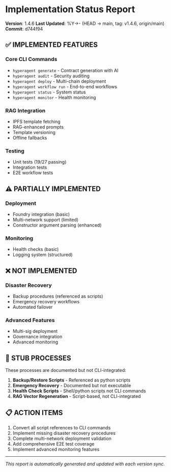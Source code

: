 # Implementation Status Report

<!-- VERSION_PLACEHOLDER -->
**Version**: 1.4.6
**Last Updated**: %Y->- (HEAD -> main, tag: v1.4.6, origin/main)
**Commit**: d744f94
<!-- /VERSION_PLACEHOLDER -->

## ✅ IMPLEMENTED FEATURES

### Core CLI Commands
- `hyperagent generate` - Contract generation with AI
- `hyperagent audit` - Security auditing
- `hyperagent deploy` - Multi-chain deployment
- `hyperagent workflow run` - End-to-end workflows
- `hyperagent status` - System status
- `hyperagent monitor` - Health monitoring

### RAG Integration
- IPFS template fetching
- RAG-enhanced prompts
- Template versioning
- Offline fallbacks

### Testing
- Unit tests (19/27 passing)
- Integration tests
- E2E workflow tests

## ⚠️ PARTIALLY IMPLEMENTED

### Deployment
- Foundry integration (basic)
- Multi-network support (limited)
- Constructor argument parsing (enhanced)

### Monitoring
- Health checks (basic)
- Logging system (structured)

## ❌ NOT IMPLEMENTED

### Disaster Recovery
- Backup procedures (referenced as scripts)
- Emergency recovery workflows
- Automated failover

### Advanced Features
- Multi-sig deployment
- Governance integration
- Advanced monitoring

## 🔧 STUB PROCESSES

These processes are documented but not CLI-integrated:

1. **Backup/Restore Scripts** - Referenced as python scripts
2. **Emergency Recovery** - Documented but not executable
3. **Health Check Scripts** - Shell/python scripts not CLI commands
4. **RAG Vector Regeneration** - Script-based, not CLI-integrated

## 📋 ACTION ITEMS

1. Convert all script references to CLI commands
2. Implement missing disaster recovery procedures
3. Complete multi-network deployment validation
4. Add comprehensive E2E test coverage
5. Implement advanced monitoring features

---
*This report is automatically generated and updated with each version sync.*
